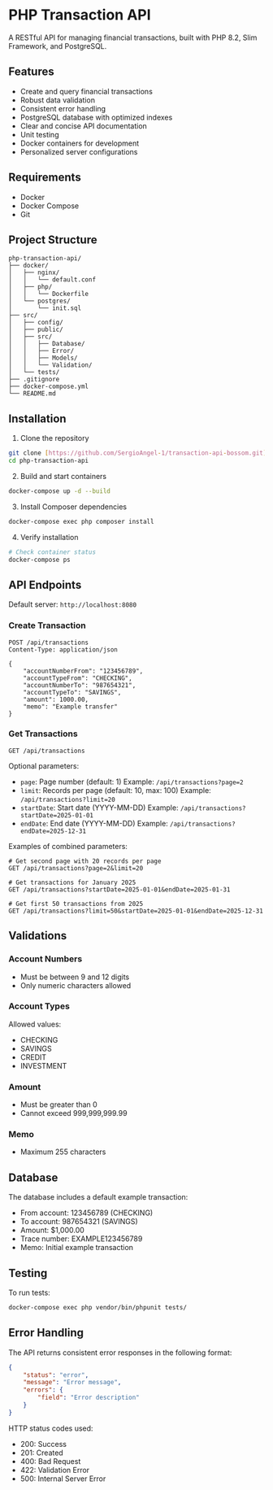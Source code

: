 # PHP Transaction API

A RESTful API for managing financial transactions, built with PHP 8.2, Slim Framework, and PostgreSQL.

## Features

- Create and query financial transactions
- Robust data validation
- Consistent error handling
- PostgreSQL database with optimized indexes
- Clear and concise API documentation
- Unit testing
- Docker containers for development 
- Personalized server configurations

## Requirements

- Docker
- Docker Compose
- Git

## Project Structure

```
php-transaction-api/
├── docker/
│   ├── nginx/
│   │   └── default.conf
│   ├── php/
│   │   └── Dockerfile
│   └── postgres/
│       └── init.sql
├── src/
│   ├── config/
│   ├── public/
│   ├── src/
│   │   ├── Database/
│   │   ├── Error/
│   │   ├── Models/
│   │   └── Validation/
│   └── tests/
├── .gitignore
├── docker-compose.yml
└── README.md
```

## Installation

1. Clone the repository
```bash
git clone [https://github.com/SergioAngel-1/transaction-api-bossom.git]
cd php-transaction-api
```

2. Build and start containers
```bash
docker-compose up -d --build
```

3. Install Composer dependencies
```bash
docker-compose exec php composer install
```

4. Verify installation
```bash
# Check container status
docker-compose ps
```

## API Endpoints

Default server: `http://localhost:8080`

### Create Transaction

```http
POST /api/transactions
Content-Type: application/json

{
    "accountNumberFrom": "123456789",
    "accountTypeFrom": "CHECKING",
    "accountNumberTo": "987654321",
    "accountTypeTo": "SAVINGS",
    "amount": 1000.00,
    "memo": "Example transfer"
}
```

### Get Transactions

```http
GET /api/transactions
```

Optional parameters:
- `page`: Page number (default: 1)
  Example: `/api/transactions?page=2`
- `limit`: Records per page (default: 10, max: 100)
  Example: `/api/transactions?limit=20`
- `startDate`: Start date (YYYY-MM-DD)
  Example: `/api/transactions?startDate=2025-01-01`
- `endDate`: End date (YYYY-MM-DD)
  Example: `/api/transactions?endDate=2025-12-31`

Examples of combined parameters:
```http
# Get second page with 20 records per page
GET /api/transactions?page=2&limit=20

# Get transactions for January 2025
GET /api/transactions?startDate=2025-01-01&endDate=2025-01-31

# Get first 50 transactions from 2025
GET /api/transactions?limit=50&startDate=2025-01-01&endDate=2025-12-31
```

## Validations

### Account Numbers
- Must be between 9 and 12 digits
- Only numeric characters allowed

### Account Types
Allowed values:
- CHECKING
- SAVINGS
- CREDIT
- INVESTMENT

### Amount
- Must be greater than 0
- Cannot exceed 999,999,999.99

### Memo
- Maximum 255 characters

## Database

The database includes a default example transaction:
- From account: 123456789 (CHECKING)
- To account: 987654321 (SAVINGS)
- Amount: $1,000.00
- Trace number: EXAMPLE123456789
- Memo: Initial example transaction

## Testing

To run tests:
```bash
docker-compose exec php vendor/bin/phpunit tests/
```

## Error Handling

The API returns consistent error responses in the following format:

```json
{
    "status": "error",
    "message": "Error message",
    "errors": {
        "field": "Error description"
    }
}
```

HTTP status codes used:
- 200: Success
- 201: Created
- 400: Bad Request
- 422: Validation Error
- 500: Internal Server Error
